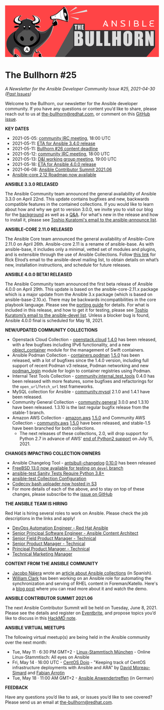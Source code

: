 ![](../assets/img/bullhorn-banner-mango.png)

# The Bullhorn #25

*A Newsletter for the Ansible Developer Community*
*Issue #25, 2021-04-30 ([Past Issues](https://us19.campaign-archive.com/home/?u=56d874e027110e35dea0e03c1&id=d6635f5420))*

Welcome to the Bullhorn, our newsletter for the Ansible developer community. If you have any questions or content you’d like to share, please reach out to us at the-bullhorn@redhat.com, or comment on this [GitHub issue](https://github.com/ansible/community/issues/546).

**KEY DATES**

* 2021-05-05: [community IRC meeting](https://github.com/ansible/community/issues/539), 18:00 UTC
* 2021-05-11: [ETA for Ansible 3.4.0 release](https://docs.ansible.com/ansible/devel/roadmap/COLLECTIONS_3_0.html)
* 2021-05-11: [Bullhorn #26 content deadline](https://github.com/ansible/community/issues/546)
* 2021-05-12: [community IRC meeting](https://github.com/ansible/community/issues/539), 18:00 UTC
* 2021-05-13: [D&I working group meeting](https://github.com/ansible/community/issues/577), 19:00 UTC
* 2021-05-18: [ETA for Ansible 4.0.0 release](https://docs.ansible.com/ansible/devel/roadmap/COLLECTIONS_4.html)
* 2021-06-08: [Ansible Contributor Summit 2021.06](https://www.eventbrite.com/e/ansible-contributor-summit-202106-registration-152686374055?aff=bullhorn)
* [Ansible-core 2.12 Roadmap now available](https://docs.ansible.com/ansible-core/devel/roadmap/ROADMAP_2_12.html)

**ANSIBLE 3.3.0 RELEASED**

The Ansible Community team announced the general availability of Ansible 3.3.0 on April 22nd. This update contains bugfixes and new, backwards compatible features in the contained collections. If you would like to learn about how and why we got to version 3.0.0, we invite you to visit our blog for the [background](https://www.ansible.com/blog/announcing-the-community-ansible-3.0.0-package) as well as a [Q&A](https://www.ansible.com/blog/ansible-3.0.0-qa). For what's new in the release and how to install it, please see [Toshio Kuratomi's email to the ansible-announce list](https://groups.google.com/g/ansible-announce/c/WS77GFbqitk).

**ANSIBLE-CORE 2.11.0 RELEASED**

The Ansible Core team announced the general availability of Ansible-Core 2.11.0 on April 26th. Ansible-core 2.11 is a rename of ansible-base. As with ansible-base, it includes only a minimal, vetted set of modules and plugins, and is extensible through the use of Ansible Collections. Follow [this link](https://groups.google.com/g/ansible-devel/c/vgzZj3e624g) for Rick Elrod’s email to the ansible-devel mailing list, to obtain details on what’s new, installation instructions, and schedule for future releases.

**ANSIBLE 4.0.0 BETA1 RELEASED**

The Ansible Community team announced the first beta release of Ansible 4.0.0 on April 29th. This update is based on the ansible-core-2.11.x package which is a major update from the Ansible 3.x package (which is based on ansible-base-2.10.x). There may be backwards incompatibilities in the core playbook language. Please see the [porting guide](https://docs.ansible.com/ansible/devel/porting_guides/porting_guide_4.html) for details. For what is included in this release, and how to get it for testing, please see [Toshio Kuratomi’s email to the ansible-devel list](https://groups.google.com/g/ansible-devel/c/v4ObPeDkdDg). Unless a blocker bug is found, Ansible 4.0.0 final is scheduled for May 18, 2021.

**NEW/UPDATED COMMUNITY COLLECTIONS**

* Openstack Cloud Collection - [openstack.cloud](https://galaxy.ansible.com/openstack/cloud) [1.4.0](https://github.com/openstack/ansible-collections-openstack/blob/master/CHANGELOG.rst#v1-4-0) has been released, with a few bugfixes including IPv6 functionality, and a new [object_container](https://github.com/openstack/ansible-collections-openstack/blob/master/plugins/modules/object_container.py) module for the management of Swift containers.
* Ansible Podman Collection - [containers.podman](https://galaxy.ansible.com/containers/podman) [1.5.0](https://github.com/containers/ansible-podman-collections/blob/master/CHANGELOG.rst#v1-5-0) has been released, with a lot of bugfixes since the 1.4.0 version, including full support of recent Podman v3 release, Podman networking and new [podman_login](https://github.com/containers/ansible-podman-collections/blob/master/plugins/modules/podman_login.py) module for login to container registries using Podman.
* Internal Test Tools Collection - [community.internal_test_tools](https://galaxy.ansible.com/community/internal_test_tools) 0.4.0 has been released with more features, some bugfixes and refactorings for the `open_url`/`fetch_url` test frameworks.
* MySQL collection for Ansible - [community.mysql](https://galaxy.ansible.com/community/mysql) 2.1.0 and 1.4.1 have been released.
* Community General Collection - [community.general](https://galaxy.ansible.com/community/general) 3.0.0 and 1.3.10 have been released. 1.3.10 is the last regular bugfix release from the stable-1 branch.
* Amazon AWS Collection - [amazon.aws](https://galaxy.ansible.com/amazon/aws) [1.5.0](https://github.com/ansible-collections/amazon.aws/blob/stable-1.5/CHANGELOG.rst) and Community AWS Collection - [community.aws](https://galaxy.ansible.com/community/aws) [1.5.0](https://github.com/ansible-collections/community.aws/blob/stable-1.5/CHANGELOG.rst) have been released, and stable-1.5 have been branched for both collections.
  * The next releases of these  collections, 2.0, will drop support for Python 2.7 in advance of AWS' [end of Python2 support](https://aws.amazon.com/blogs/developer/announcing-end-of-support-for-python-2-7-in-aws-sdk-for-python-and-aws-cli-v1/) on July 15, 2021.

**CHANGES IMPACTING COLLECTION OWNERS**

* Ansible Changelog Tool - [antsibull-changelog](https://github.com/ansible-community/antsibull-changelog/) [0.10.0](https://github.com/ansible-community/antsibull-changelog/blob/main/CHANGELOG.rst#v0-10-0) has been released
* [FreeBSD 13.0 now available for testing on `devel` branch](https://github.com/ansible-collections/overview/issues/45#issuecomment-824337164)
* [ansible-test Sanity Tests Require Python 3.8+](https://github.com/ansible-collections/overview/issues/45#issuecomment-825453639)
* [ansible-test Collection Configuration](https://github.com/ansible-collections/overview/issues/45#issuecomment-827853900)
* [Codecov bash uploader now hosted in S3](https://github.com/ansible-collections/overview/issues/45#issuecomment-829350163)
* For more details of each of the above, and to stay on top of these changes, please subscribe to the [issue on GitHub](https://github.com/ansible-collections/overview/issues/45)

**THE ANSIBLE TEAM IS HIRING**

Red Hat is hiring several roles to work on Ansible. Please check the job descriptions in the links and apply!

* [DevOps Automation Engineer - Red Hat Ansible](https://global-redhat.icims.com/jobs/82487/devops-automation-engineer---red-hat-ansible/job)
* [Senior Principal Software Engineer - Ansible Content Architect](https://us-redhat.icims.com/jobs/85283/senior-principal-software-engineer---ansible-content-architect/job)
* [Senior Field Product Manager - Technical](https://us-redhat.icims.com/jobs/82489/senior-product-manager---technical/job)
* [Senior Product Manager - Technical](https://us-redhat.icims.com/jobs/82490/senior-product-manager---technical/job)
* [Principal Product Manager - Technical](https://us-redhat.icims.com/jobs/86158/principal-product-manager---technical/job)
* [Technical Marketing Manager](https://us-redhat.icims.com/jobs/82006/technical-marketing-manager/job)

**CONTENT FROM THE ANSIBLE COMMUNITY**

* [Jacobo Nájera](https://twitter.com/jacobonajera) wrote an [article about Ansible collections](https://www.jacobo.org/colecciones-de-ansible/) (in Spanish).
* [William Clark](https://github.com/wbclark) has been working on an Ansible role for automating the synchronization and serving of RHEL content in Foreman/Katello. Here's a [blog post](https://theforeman.org/2021/04/configuring-katello-via-ansible-to-synchronize-and-serve-rhel-content.html) where you can read more about it and watch the demo.

**ANSIBLE CONTRIBUTOR SUMMIT 2021.06**

The next Ansible Contributor Summit will be held on Tuesday, June 8, 2021. Please see the details and register on [Eventbrite](https://www.eventbrite.com/e/ansible-contributor-summit-202106-registration-152686374055?aff=bullhorn), and propose topics you’d like to discuss in this [HackMD note](https://hackmd.io/@ansible-community/contrib-summit-202106).

**ANSIBLE VIRTUAL MEETUPS**

The following virtual meetup(s) are being held in the Ansible community over the next month:

* Tue, May 11 · 6:30 PM GMT+2 - [Linux-Stammtisch München](https://www.meetup.com/Linux-Stammtisch-Munchen/events/277897862/) - Online Linux-Stammtisch: All eyes on Ansible
* Fri, May 14 · 16:00 UTC - [CentOS Dojo](https://wiki.centos.org/Events/Dojo/May2021) - "Keeping track of CentOS infrastructure deployments with Ansible and ARA" by [David Moreau-Simard](https://twitter.com/dmsimard) and [Fabian Arrotin](https://twitter.com/Arrfab)
* Tue, May 18 · 11:00 AM GMT+2 - [Ansible Anwendertreffen](https://www.ansible-anwender.de/post/2021/04/register/) (in German)

**FEEDBACK**

Have any questions you’d like to ask, or issues you’d like to see covered? Please send us an email at the-bullhorn@redhat.com.

